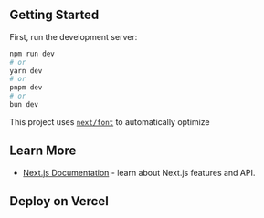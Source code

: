 

## Getting Started

First, run the development server:

```bash
npm run dev
# or
yarn dev
# or
pnpm dev
# or
bun dev
```

This project uses [`next/font`](https://nextjs.org/docs/basic-features/font-optimization) to automatically optimize

## Learn More
- [Next.js Documentation](https://nextjs.org/docs) - learn about Next.js features and API.


## Deploy on Vercel

